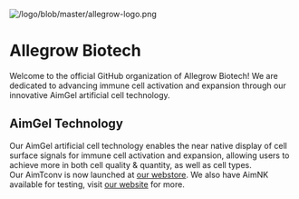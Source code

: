 ![/logo/blob/master/allegrow-logo.png](https://www.allegrowbiotech.com)
# Allegrow Biotech
Welcome to the official GitHub organization of Allegrow Biotech! We are dedicated to advancing immune cell activation and expansion through our innovative AimGel artificial cell technology. 
## AimGel Technology
Our AimGel artificial cell technology enables the near native display of cell surface signals for immune cell activation and expansion, allowing users to achieve more in both cell quality & quantity, as well as cell types.
<br>
Our AimTconv is now launched at [our webstore](https://www.allegrowbiotech.com/webstore). We also have AimNK available for testing, visit [our website](https://www.allegrowbiotech.com) for more.
